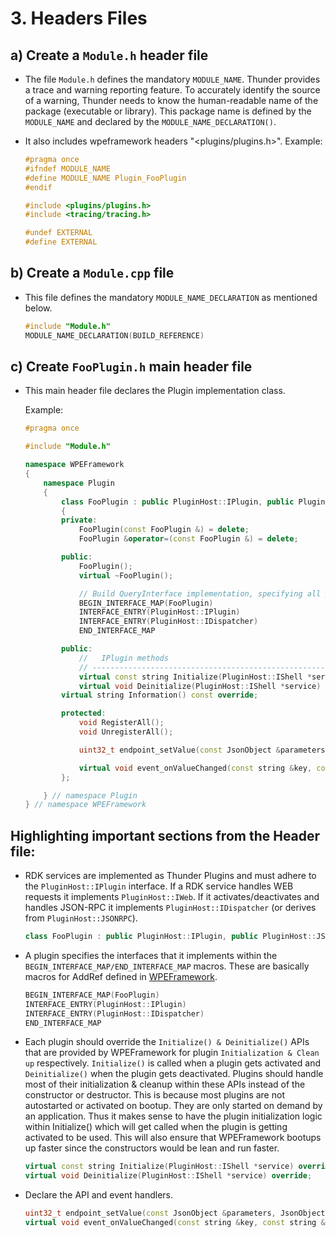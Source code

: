 # 3. Headers Files

## a) Create a `Module.h` header file

- The file `Module.h` defines the mandatory `MODULE_NAME`. Thunder provides a trace and warning reporting feature. To accurately identify the source of a warning, Thunder needs to know the human-readable name of the package (executable or library). This package name is defined by the `MODULE_NAME` and declared by the `MODULE_NAME_DECLARATION()`.

- It also includes wpeframework headers "<plugins/plugins.h>".
Example:
    ```C
    #pragma once
    #ifndef MODULE_NAME
    #define MODULE_NAME Plugin_FooPlugin
    #endif

    #include <plugins/plugins.h>
    #include <tracing/tracing.h>

    #undef EXTERNAL
    #define EXTERNAL
    ```

## b) Create a `Module.cpp` file

- This file defines the mandatory `MODULE_NAME_DECLARATION` as mentioned below.
    ```C++
    #include "Module.h"
    MODULE_NAME_DECLARATION(BUILD_REFERENCE)
    ```

## c) Create `FooPlugin.h` main header file

- This main header file declares the Plugin implementation class.

    Example:
    ```C++
    #pragma once

    #include "Module.h"

    namespace WPEFramework
    {
        namespace Plugin
        {
            class FooPlugin : public PluginHost::IPlugin, public PluginHost::JSONRPC
            {
            private:
                FooPlugin(const FooPlugin &) = delete;
                FooPlugin &operator=(const FooPlugin &) = delete;

            public:
                FooPlugin();
                virtual ~FooPlugin();

                // Build QueryInterface implementation, specifying all possible interfaces to be returned.
                BEGIN_INTERFACE_MAP(FooPlugin)
                INTERFACE_ENTRY(PluginHost::IPlugin)
                INTERFACE_ENTRY(PluginHost::IDispatcher)
                END_INTERFACE_MAP

            public:
                //   IPlugin methods
                // -------------------------------------------------------------------------------------------------------
                virtual const string Initialize(PluginHost::IShell *service) override;
                virtual void Deinitialize(PluginHost::IShell *service) override;
            virtual string Information() const override;

            protected:
                void RegisterAll();
                void UnregisterAll();

                uint32_t endpoint_setValue(const JsonObject &parameters, JsonObject &response);

                virtual void event_onValueChanged(const string &key, const string &value);
            };

        } // namespace Plugin
    } // namespace WPEFramework
    ```

## Highlighting important sections from the Header file:

- RDK services are implemented as Thunder Plugins and must adhere to the `PluginHost::IPlugin` interface. If a RDK service handles WEB requests it implements `PluginHost::IWeb`. If it activates/deactivates and handles JSON-RPC it implements `PluginHost::IDispatcher` (or derives from `PluginHost::JSONRPC`).

    ```C++
    class FooPlugin : public PluginHost::IPlugin, public PluginHost::JSONRPC
    ```

- A plugin specifies the interfaces that it implements within the `BEGIN_INTERFACE_MAP/END_INTERFACE_MAP` macros. These are basically macros for AddRef defined in [WPEFramework](https://github.com/rdkcentral/Thunder/blob/master/Source/core/Services.h#L362).

    ```C++
    BEGIN_INTERFACE_MAP(FooPlugin)
    INTERFACE_ENTRY(PluginHost::IPlugin)
    INTERFACE_ENTRY(PluginHost::IDispatcher)
    END_INTERFACE_MAP
    ```

- Each plugin should override the `Initialize() & Deinitialize()` APIs that are provided by WPEFramework for plugin `Initialization & Clean up` respectively. `Initialize()` is called when a plugin gets activated and `Deinitialize()` when the plugin gets deactivated. Plugins should handle most of their initialization & cleanup within these APIs instead of the constructor or destructor. This is because most plugins are not autostarted or activated on bootup. They are only started on demand by an application. Thus it makes sense to have the plugin initialization logic within Initialize() which will get called when the plugin is getting activated to be used. This will also ensure that WPEFramework bootups up faster since the constructors would be lean and run faster.

    ```C++
    virtual const string Initialize(PluginHost::IShell *service) override;
    virtual void Deinitialize(PluginHost::IShell *service) override;
    ```

- Declare the API and event handlers.
    ```C++
    uint32_t endpoint_setValue(const JsonObject &parameters, JsonObject &response);
    virtual void event_onValueChanged(const string &key, const string &value);
    ```



